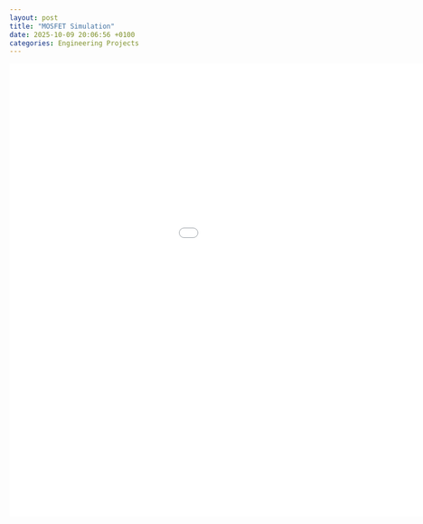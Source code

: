 ```yaml
---
layout: post
title: "MOSFET Simulation"
date: 2025-10-09 20:06:56 +0100
categories: Engineering Projects
---
```

<p>
<iframe src="/mosfet-simulation/index.html" width="1200" height="800" style="border:none;"></iframe>
</p>


